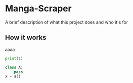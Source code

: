 # Manga-Scraper

A brief description of what this project does and who it's for


## How it works

aaaa

```python
print(1)

class A:
    pass
x = a()
```
